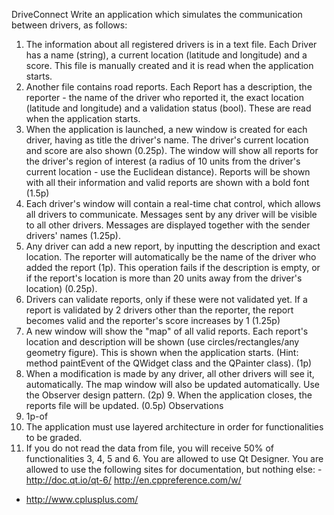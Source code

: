 ﻿
DriveConnect
Write an application which simulates the communication between drivers, as follows:
1. The information about all registered drivers is in a text file. Each Driver has a name (string), a current location (latitude and longitude) and a score. This file is manually created and it is read when the application starts.
2. Another file contains road reports. Each Report has a description, the reporter - the name of the driver who reported it, the exact location (latitude and longitude) and a validation status (bool). These are read when the application starts.
3. When the application is launched, a new window is created for each driver, having as title the driver's name. The driver's current location and score are also shown (0.25p). The window will show all reports for the driver's region of interest (a radius of 10 units from the driver's current location - use the Euclidean distance). Reports will be shown with all their information and valid reports are shown with a bold font (1.5p)
4. Each driver's window will contain a real-time chat control, which allows all drivers to communicate. Messages sent by any driver will be visible to all other drivers. Messages are displayed together with the sender drivers' names (1.25p).
5. Any driver can add a new report, by inputting the description and exact location. The reporter will automatically be the name of the driver who added the report (1p). This operation fails if the description is empty, or if the report's location is more than 20 units away from the driver's location) (0.25p).
6. Drivers can validate reports, only if these were not validated yet. If a report is validated by 2 drivers other than the reporter, the report becomes valid and the reporter's score increases by 1 (1.25p)
7. A new window will show the "map" of all valid reports. Each report's location and description will be shown (use circles/rectangles/any geometry figure). This is shown when the application starts. (Hint: method paintEvent of the QWidget class and the QPainter class). (1p)
8. When a modification is made by any driver, all other drivers will see it, automatically. The map window will also be updated automatically. Use the Observer design pattern. (2p) 9. When the application closes, the reports file will be updated. (0.5p)
Observations
1. 1p-of
2. The application must use layered architecture in order for functionalities to be graded.
3. If you do not read the data from file, you will receive 50% of functionalities 3, 4, 5 and 6.
You are allowed to use Qt Designer.
You are allowed to use the following sites for documentation, but nothing else: -http://doc.qt.io/qt-6/
http://en.cppreference.com/w/
- http://www.cplusplus.com/